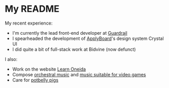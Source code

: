 # My README

My recent experience:

- I'm currently the lead front-end developer at [Guardrail](https://www.guardrail.ai/)
- I spearheaded the development of [ApplyBoard](https://applyboard.com/)'s design system Crystal UI
- I did quite a bit of full-stack work at Bidvine (now defunct)

I also:

- Work on the website [Learn Oneida](http://learn-oneida.com/)
- Compose [orchestral music](https://dakota-stlaurent.bandcamp.com/) and [music suitable for video games](https://saintlyaudio.bandcamp.com/)
- Care for [potbelly pigs](https://www.instagram.com/pigs_of_scotland)

<!--
**Dakkers/dakkers** is a ✨ _special_ ✨ repository because its `README.md` (this file) appears on your GitHub profile.

Here are some ideas to get you started:

- 🔭 I’m currently working on ...
- 🌱 I’m currently learning ...
- 👯 I’m looking to collaborate on ...
- 🤔 I’m looking for help with ...
- 💬 Ask me about ...
- 📫 How to reach me: ...
- 😄 Pronouns: ...
- ⚡ Fun fact: ...
-->
